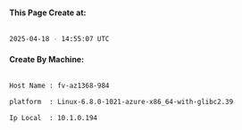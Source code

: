 
   
#### This Page Create at:

```bash

2025-04-18 - 14:55:07 UTC

```

#### Create By Machine:

```bash

Host Name : fv-az1368-984

platform  : Linux-6.8.0-1021-azure-x86_64-with-glibc2.39

Ip Local  : 10.1.0.194

```

